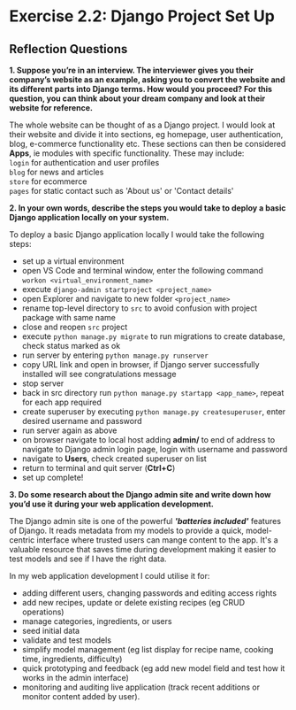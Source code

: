 # Exercise 2.2: Django Project Set Up

## Reflection Questions

**1. Suppose you’re in an interview. The interviewer gives you their company’s website as an example, asking you to convert the website and its different parts into Django terms. How would you proceed? For this question, you can think about your dream company and look at their website for reference.**  

The whole website can be thought of as a Django project. I would look at their website and divide it into sections, eg homepage, user authentication, blog, e-commerce functionality etc.  These sections can then be considered **Apps**, ie modules with specific functionality. These may include:  
`login` for authentication and user profiles  
`blog` for news and articles  
`store` for ecommerce  
`pages` for static contact such as 'About us' or 'Contact details'

**2. In your own words, describe the steps you would take to deploy a basic Django application locally on your system.**  

To deploy a basic Django application locally I would take the following steps:
- set up a virtual environment
- open VS Code and terminal window, enter the following command `workon <virtual_environment_name>`
- execute `django-admin startproject <project_name>`
- open Explorer and navigate to new folder `<project_name>`
- rename top-level directory to `src` to avoid confusion with project package with same name
- close and reopen `src` project
- execute `python manage.py migrate` to run migrations to create database, check status marked as ok
- run server by entering `python manage.py runserver`
- copy URL link and open in browser, if Django server successfully installed will see congratulations message
- stop server
- back in src directory run `python manage.py startapp <app_name>`, repeat for each app required
- create superuser by executing `python manage.py createsuperuser`, enter desired username and password
- run server again as above
- on browser navigate to local host adding **admin/** to end of address to navigate to Django admin login page, login with username and password
- navigate to **Users**, check created superuser on list
- return to terminal and quit server (**Ctrl+C**)
- set up complete!

**3. Do some research about the Django admin site and write down how you’d use it during your web application development.**

The Django admin site is one of the powerful  ***'batteries included'*** features of Django.  It reads metadata from my models to provide a quick, model-centric interface where trusted users can mange content to the app. It's a valuable resource that saves time during development making it easier to test models and see if I have the right data.

In my web application development I could utilise it for:
- adding different users, changing passwords and editing access rights
- add new recipes, update or delete existing recipes (eg CRUD operations)
- manage categories, ingredients, or users
- seed initial data
- validate and test models
- simplify model management (eg list display for recipe name, cooking time, ingredients, difficulty)
- quick prototyping and feedback (eg add new model field and test how it works in the admin interface)
- monitoring and auditing live application (track recent additions or monitor content added by user).